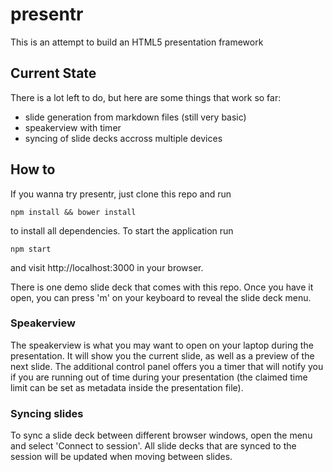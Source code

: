 # presentr

This is an attempt to build an HTML5 presentation framework

## Current State
There is a lot left to do, but here are some things that work so far:
* slide generation from markdown files (still very basic)
* speakerview with timer
* syncing of slide decks accross multiple devices

## How to
If you wanna try presentr, just clone this repo and run
```
npm install && bower install
```
to install all dependencies. To start the application run
```
npm start
```
and visit http://localhost:3000 in your browser.

There is one demo slide deck that comes with this repo. Once you have it open, you can press 'm' on your keyboard to reveal the slide deck menu.

### Speakerview
The speakerview is what you may want to open on your laptop during the presentation. It will show you the current slide, as well as a preview of the next slide. The additional control panel offers you a timer that will notify you if you are running out of time during your presentation (the claimed time limit can be set as metadata inside the presentation file).

### Syncing slides
To sync a slide deck between different browser windows, open the menu and select 'Connect to session'. All slide decks that are synced to the session will be updated when moving between slides.
